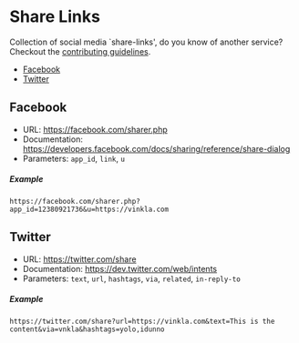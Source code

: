 # Share Links

Collection of social media `share-links', do you know of another service? Checkout the [contributing guidelines](CONTRIBUTING.md).

- [Facebook](#facebook)
- [Twitter](#twitter)

## Facebook
- URL: https://facebook.com/sharer.php
- Documentation: https://developers.facebook.com/docs/sharing/reference/share-dialog
- Parameters: `app_id`, `link`, `u`

##### Example
```
https://facebook.com/sharer.php?app_id=12380921736&u=https://vinkla.com
```

## Twitter

- URL: https://twitter.com/share
- Documentation: https://dev.twitter.com/web/intents
- Parameters: `text`, `url`, `hashtags`, `via`, `related`, `in-reply-to`

##### Example
```
https://twitter.com/share?url=https://vinkla.com&text=This is the content&via=vnkla&hashtags=yolo,idunno
```

